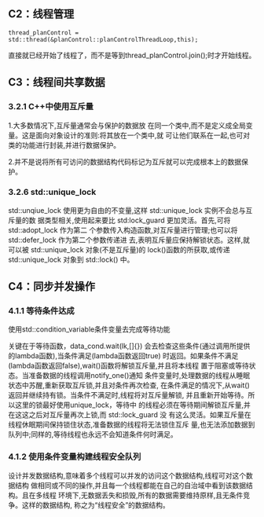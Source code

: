 ## C2：线程管理
```
thread_planControl = std::thread(&planControl::planControlThreadLoop,this);
```
直接就已经开始了线程了，而不是等到thread_planControl.join();时才开始线程。

## C3：线程间共享数据
### 3.2.1 C++中使用互斥量
1.大多数情况下,互斥量通常会与保护的数据放
在同一个类中,而不是定义成全局变量。这是面向对象设计的准则:将其放在一个类中,就
可让他们联系在一起,也可对类的功能进行封装,并进行数据保护。

2.并不是说将所有可访问的数据结构代码标记为互斥就可以完成根本上的数据保护。

### 3.2.6	std::unique_lock
std::unqiue_lock	 使用更为自由的不变量,这样 	std::unique_lock	 实例不会总与互斥量的数
据类型相关,使用起来要比 	std:lock_guard	 更加灵活。首先,可将 	std::adopt_lock	 作为第二
个参数传入构造函数,对互斥量进行管理;也可以将 	std::defer_lock	 作为第二个参数传递进
去,表明互斥量应保持解锁状态。这样,就可以被 	std::unique_lock	 对象(不是互斥量)的
lock()函数的所获取,或传递 	std::unique_lock	 对象到 	std::lock()	 中。

## C4：同步并发操作
### 4.1.1	等待条件达成
使用std::condition_variable条件变量去完成等待功能

关键在于等待函数，data_cond.wait(lk,[]{})
会去检查这些条件(通过调用所提供的lambda函数),当条件满足(lambda函数返回true)
时返回。如果条件不满足(lambda函数返回false),wait()函数将解锁互斥量,并且将本线程
置于阻塞或等待状态。当准备数据的线程调用notify_one()通知
条件变量时,处理数据的线程从睡眠状态中苏醒,重新获取互斥锁,并且对条件再次检查,
在条件满足的情况下,从wait()返回并继续持有锁。当条件不满足时,线程将对互斥量解锁,
并且重新开始等待。所以这里的锁最好使用unique_lock，等待中
的线程必须在等待期间解锁互斥量,并在这这之后对互斥量再次上锁,而 	std::lock_guard	 没
有这么灵活。如果互斥量在线程休眠期间保持锁住状态,准备数据的线程将无法锁住互斥
量,也无法添加数据到队列中;同样的,等待线程也永远不会知道条件何时满足。

### 4.1.2	使用条件变量构建线程安全队列
设计并发数据结构,意味着多个线程可以并发的访问这个数据结构,线程可对这个数据结构
做相同或不同的操作,并且每一个线程都能在自己的自治域中看到该数据结构。且在多线程
环境下,无数据丢失和损毁,所有的数据需要维持原样,且无条件竞争。这样的数据结构,
称之为“线程安全”的数据结构。